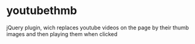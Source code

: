 # youtubethmb
jQuery plugin, wich replaces youtube videos on the page by their thumb images and then playing them when clicked
